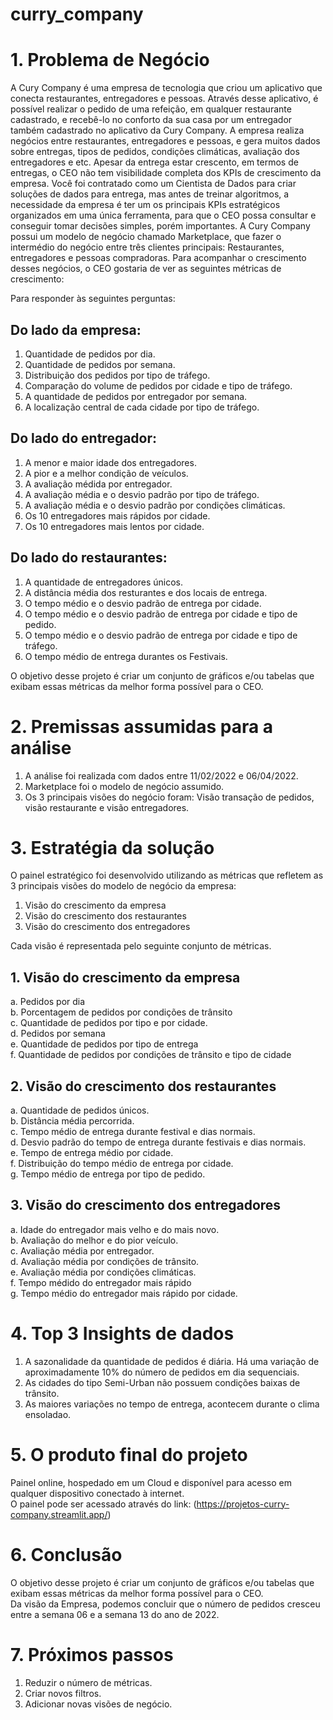 # curry_company

# 1. Problema de Negócio
A Cury Company é uma empresa de tecnologia que criou um aplicativo
que conecta restaurantes, entregadores e pessoas.
Através desse aplicativo, é possível realizar o pedido de uma refeição, em
qualquer restaurante cadastrado, e recebê-lo no conforto da sua casa por
um entregador também cadastrado no aplicativo da Cury Company.
A empresa realiza negócios entre restaurantes, entregadores e pessoas,
e gera muitos dados sobre entregas, tipos de pedidos, condições
climáticas, avaliação dos entregadores e etc. Apesar da entrega estar
crescento, em termos de entregas, o CEO não tem visibilidade completa
dos KPIs de crescimento da empresa.
Você foi contratado como um Cientista de Dados para criar soluções de
dados para entrega, mas antes de treinar algoritmos, a necessidade da
empresa é ter um os principais KPIs estratégicos organizados em uma
única ferramenta, para que o CEO possa consultar e conseguir tomar
decisões simples, porém importantes.
A Cury Company possui um modelo de negócio chamado Marketplace,
que fazer o intermédio do negócio entre três clientes principais:
Restaurantes, entregadores e pessoas compradoras. Para acompanhar o
crescimento desses negócios, o CEO gostaria de ver as seguintes
métricas de crescimento:

Para responder às seguintes perguntas:

## Do lado da empresa:
1. Quantidade de pedidos por dia.
2. Quantidade de pedidos por semana.
3. Distribuição dos pedidos por tipo de tráfego.
4. Comparação do volume de pedidos por cidade e tipo de tráfego.
4. A quantidade de pedidos por entregador por semana.
5. A localização central de cada cidade por tipo de tráfego.

## Do lado do entregador:
1. A menor e maior idade dos entregadores.
2. A pior e a melhor condição de veículos.
3. A avaliação médida por entregador.
4. A avaliação média e o desvio padrão por tipo de tráfego.
5. A avaliação média e o desvio padrão por condições climáticas.
6. Os 10 entregadores mais rápidos por cidade.
7. Os 10 entregadores mais lentos por cidade.

## Do lado do restaurantes:
1. A quantidade de entregadores únicos.
2. A distância média dos resturantes e dos locais de entrega.
3. O tempo médio e o desvio padrão de entrega por cidade.
4. O tempo médio e o desvio padrão de entrega por cidade e tipo de
pedido.
5. O tempo médio e o desvio padrão de entrega por cidade e tipo de
tráfego.
6. O tempo médio de entrega durantes os Festivais.

O objetivo desse projeto é criar um conjunto de gráficos e/ou tabelas que
exibam essas métricas da melhor forma possível para o CEO.


# 2. Premissas assumidas para a análise
1. A análise foi realizada com dados entre 11/02/2022 e 06/04/2022.
2. Marketplace foi o modelo de negócio assumido.
3. Os 3 principais visões do negócio foram: Visão transação de pedidos,
visão restaurante e visão entregadores.

# 3. Estratégia da solução
O painel estratégico foi desenvolvido utilizando as métricas que refletem
as 3 principais visões do modelo de negócio da empresa:

1. Visão do crescimento da empresa
2. Visão do crescimento dos restaurantes
3. Visão do crescimento dos entregadores

Cada visão é representada pelo seguinte conjunto de métricas.

## 1. Visão do crescimento da empresa
a. Pedidos por dia <br>
b. Porcentagem de pedidos por condições de trânsito <br>
c. Quantidade de pedidos por tipo e por cidade.<br>
d. Pedidos por semana<br>
e. Quantidade de pedidos por tipo de entrega<br>
f. Quantidade de pedidos por condições de trânsito e tipo de cidade<br>

## 2. Visão do crescimento dos restaurantes
a. Quantidade de pedidos únicos.<br>
b. Distância média percorrida.<br>
c. Tempo médio de entrega durante festival e dias normais.<br>
d. Desvio padrão do tempo de entrega durante festivais e dias
normais.<br>
e. Tempo de entrega médio por cidade.<br>
f. Distribuição do tempo médio de entrega por cidade.<br>
g. Tempo médio de entrega por tipo de pedido.<br>

## 3. Visão do crescimento dos entregadores
a. Idade do entregador mais velho e do mais novo.<br>
b. Avaliação do melhor e do pior veículo.<br>
c. Avaliação média por entregador.<br>
d. Avaliação média por condições de trânsito.<br>
e. Avaliação média por condições climáticas.<br>
f. Tempo médido do entregador mais rápido<br>
g. Tempo médio do entregador mais rápido por cidade. <br>
#
# 4. Top 3 Insights de dados
1. A sazonalidade da quantidade de pedidos é diária. Há uma variação
de aproximadamente 10% do número de pedidos em dia sequenciais.
2. As cidades do tipo Semi-Urban não possuem condições baixas de
trânsito.
3. As maiores variações no tempo de entrega, acontecem durante o
clima ensoladao.

# 5. O produto final do projeto
Painel online, hospedado em um Cloud e disponível para acesso em
qualquer dispositivo conectado à internet.<br>
O painel pode ser acessado através do link:
(https://projetos-curry-company.streamlit.app/)

# 6. Conclusão
O objetivo desse projeto é criar um conjunto de gráficos e/ou tabelas que
exibam essas métricas da melhor forma possível para o CEO.<br>
Da visão da Empresa, podemos concluir que o número de pedidos
cresceu entre a semana 06 e a semana 13 do ano de 2022.

# 7. Próximos passos
1. Reduzir o número de métricas.
2. Criar novos filtros.
3. Adicionar novas visões de negócio.
